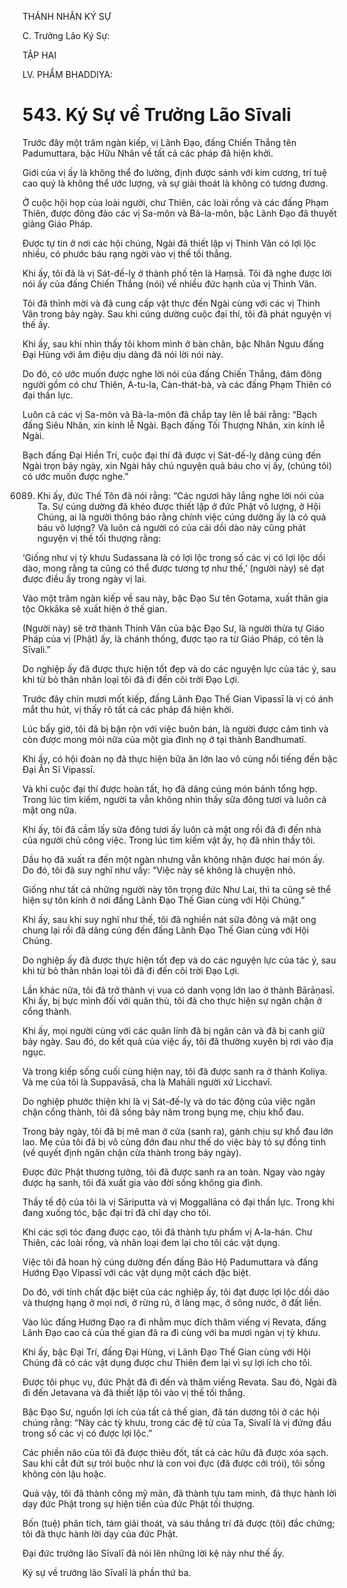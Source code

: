 THÁNH NHÂN KÝ SỰ

C. Trưởng Lão Ký Sự:

TẬP HAI

LV. PHẨM BHADDIYA:

# 543. Ký Sự về Trưởng Lão Sīvali

Trước đây một trăm ngàn kiếp, vị Lãnh Đạo, đấng Chiến Thắng tên Padumuttara, bậc Hữu Nhãn về tất cả các pháp đã hiện khởi.

Giới của vị ấy là không thể đo lường, định được sánh với kim cương, trí tuệ cao quý là không thể ước lượng, và sự giải thoát là không có tương đương.

Ở cuộc hội họp của loài người, chư Thiên, các loài rồng và các đấng Phạm Thiên, được đông đảo các vị Sa-môn và Bà-la-môn, bậc Lãnh Đạo đã thuyết giảng Giáo Pháp.

Được tự tin ở nơi các hội chúng, Ngài đã thiết lập vị Thinh Văn có lợi lộc nhiều, có phước báu rạng ngời vào vị thế tối thắng.

Khi ấy, tôi đã là vị Sát-đế-lỵ ở thành phố tên là Haṃsā. Tôi đã nghe được lời nói ấy của đấng Chiến Thắng (nói) về nhiều đức hạnh của vị Thinh Văn.

Tôi đã thỉnh mời và đã cung cấp vật thực đến Ngài cùng với các vị Thinh Văn trong bảy ngày. Sau khi cúng dường cuộc đại thí, tôi đã phát nguyện vị thế ấy.

Khi ấy, sau khi nhìn thấy tôi khom mình ở bàn chân, bậc Nhân Ngưu đấng Đại Hùng với âm điệu dịu dàng đã nói lời nói này.

Do đó, có ước muốn được nghe lời nói của đấng Chiến Thắng, đám đông người gồm có chư Thiên, A-tu-la, Càn-thát-bà, và các đấng Phạm Thiên có đại thần lực.

Luôn cả các vị Sa-môn và Bà-la-môn đã chắp tay lên lễ bái rằng: “Bạch đấng Siêu Nhân, xin kính lễ Ngài. Bạch đấng Tối Thượng Nhân, xin kính lễ Ngài.

Bạch đấng Đại Hiền Trí, cuộc đại thí đã được vị Sát-đế-lỵ dâng cúng đến Ngài trọn bảy ngày, xin Ngài hãy chú nguyện quả báu cho vị ấy, (chúng tôi) có ước muốn được nghe.”

6089. Khi ấy, đức Thế Tôn đã nói rằng: “Các ngươi hãy lắng nghe lời nói của Ta. Sự cúng dường đã khéo được thiết lập ở đức Phật vô lượng, ở Hội Chúng, ai là người thông báo rằng chính việc cúng dường ấy là có quả báu vô lượng? Và luôn cả người có của cải dồi dào này cũng phát nguyện vị thế tối thượng rằng:

‘Giống như vị tỳ khưu Sudassana là có lợi lộc trong số các vị có lợi lộc dồi dào, mong rằng ta cũng có thể được tương tợ như thế,’ (người này) sẽ đạt được điều ấy trong ngày vị lai.

Vào một trăm ngàn kiếp về sau này, bậc Đạo Sư tên Gotama, xuất thân gia tộc Okkāka sẽ xuất hiện ở thế gian.

(Người này) sẽ trở thành Thinh Văn của bậc Đạo Sư, là người thừa tự Giáo Pháp của vị (Phật) ấy, là chánh thống, được tạo ra từ Giáo Pháp, có tên là Sīvali.”

Do nghiệp ấy đã được thực hiện tốt đẹp và do các nguyện lực của tác ý, sau khi từ bỏ thân nhân loại tôi đã đi đến cõi trời Đạo Lợi.

Trước đây chín mươi mốt kiếp, đấng Lãnh Đạo Thế Gian Vipassī là vị có ánh mắt thu hút, vị thấy rõ tất cả các pháp đã hiện khởi.

Lúc bấy giờ, tôi đã bị bận rộn với việc buôn bán, là người được cảm tình và còn được mong mỏi nữa của một gia đình nọ ở tại thành Bandhumatī.

Khi ấy, có hội đoàn nọ đã thực hiện bữa ăn lớn lao vô cùng nổi tiếng đến bậc Đại Ần Sĩ Vipassī.

Và khi cuộc đại thí được hoàn tất, họ đã dâng cúng món bánh tổng hợp. Trong lúc tìm kiếm, người ta vẫn không nhìn thấy sữa đông tươi và luôn cả mật ong nữa.

Khi ấy, tôi đã cầm lấy sữa đông tươi ấy luôn cả mật ong rồi đã đi đến nhà của người chủ công việc. Trong lúc tìm kiếm vật ấy, họ đã nhìn thấy tôi.

Dầu họ đã xuất ra đến một ngàn nhưng vẫn không nhận được hai món ấy. Do đó, tôi đã suy nghĩ như vầy: “Việc này sẽ không là chuyện nhỏ.

Giống như tất cả những người này tôn trọng đức Như Lai, thì ta cũng sẽ thể hiện sự tôn kính ở nơi đấng Lãnh Đạo Thế Gian cùng với Hội Chúng.”

Khi ấy, sau khi suy nghĩ như thế, tôi đã nghiền nát sữa đông và mật ong chung lại rồi đã dâng cúng đến đấng Lãnh Đạo Thế Gian cùng với Hội Chúng.

Do nghiệp ấy đã được thực hiện tốt đẹp và do các nguyện lực của tác ý, sau khi từ bỏ thân nhân loại tôi đã đi đến cõi trời Đạo Lợi.

Lần khác nữa, tôi đã trở thành vị vua có danh vọng lớn lao ở thành Bārāṇasī. Khi ấy, bị bực mình đối với quân thù, tôi đã cho thực hiện sự ngăn chận ở cổng thành.

Khi ấy, mọi người cùng với các quân lính đã bị ngăn cản và đã bị canh giữ bảy ngày. Sau đó, do kết quả của việc ấy, tôi đã thường xuyên bị rơi vào địa ngục.

Và trong kiếp sống cuối cùng hiện nay, tôi đã được sanh ra ở thành Koliya. Và mẹ của tôi là Suppavāsā, cha là Mahāli người xứ Licchavī.

Do nghiệp phước thiện khi là vị Sát-đế-lỵ và do tác động của việc ngăn chận cổng thành, tôi đã sống bảy năm trong bụng mẹ, chịu khổ đau.

Trong bảy ngày, tôi đã bị mê man ở cửa (sanh ra), gánh chịu sự khổ đau lớn lao. Mẹ của tôi đã bị vô cùng đớn đau như thế do việc bày tỏ sự đồng tình (về quyết định ngăn chận cửa thành trong bảy ngày).

Được đức Phật thương tưởng, tôi đã được sanh ra an toàn. Ngay vào ngày được hạ sanh, tôi đã xuất gia vào đời sống không gia đình.

Thầy tế độ của tôi là vị Sāriputta và vị Moggallāna có đại thần lực. Trong khi đang xuống tóc, bậc đại trí đã chỉ dạy cho tôi.

Khi các sợi tóc đang được cạo, tôi đã thành tựu phẩm vị A-la-hán. Chư Thiên, các loài rồng, và nhân loại đem lại cho tôi các vật dụng.

Việc tôi đã hoan hỷ cúng dường đến đấng Bảo Hộ Padumuttara và đấng Hướng Đạo Vipassī với các vật dụng một cách đặc biệt.

Do đó, với tính chất đặc biệt của các nghiệp ấy, tôi đạt được lợi lộc dồi dào và thượng hạng ở mọi nơi, ở rừng rú, ở làng mạc, ở sông nước, ở đất liền.

Vào lúc đấng Hướng Đạo ra đi nhằm mục đích thăm viếng vị Revata, đấng Lãnh Đạo cao cả của thế gian đã ra đi cùng với ba mươi ngàn vị tỳ khưu.

Khi ấy, bậc Đại Trí, đấng Đại Hùng, vị Lãnh Đạo Thế Gian cùng với Hội Chúng đã có các vật dụng được chư Thiên đem lại vì sự lợi ích cho tôi.

Được tôi phục vụ, đức Phật đã đi đến và thăm viếng Revata. Sau đó, Ngài đã đi đến Jetavana và đã thiết lập tôi vào vị thế tối thắng.

Bậc Đạo Sư, nguồn lợi ích của tất cả thế gian, đã tán dương tôi ở các hội chúng rằng: “Này các tỳ khưu, trong các đệ tử của Ta, Sivalī là vị đứng đầu trong số các vị có được lợi lộc.”

Các phiền não của tôi đã được thiêu đốt, tất cả các hữu đã được xóa sạch. Sau khi cắt đứt sự trói buộc như là con voi đực (đã được cởi trói), tôi sống không còn lậu hoặc.

Quả vậy, tôi đã thành công mỹ mãn, đã thành tựu tam minh, đã thực hành lời dạy đức Phật trong sự hiện tiền của đức Phật tối thượng.

Bốn (tuệ) phân tích, tám giải thoát, và sáu thắng trí đã được (tôi) đắc chứng; tôi đã thực hành lời dạy của đức Phật.

Đại đức trưởng lão Sīvalī đã nói lên những lời kệ này như thế ấy.

Ký sự về trưởng lão Sīvalī là phần thứ ba.
